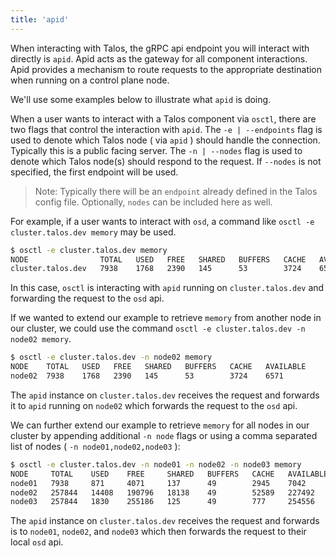 ```yaml
---
title: 'apid'
---
```


When interacting with Talos, the gRPC api endpoint you will interact with directly is `apid`.
Apid acts as the gateway for all component interactions.
Apid provides a mechanism to route requests to the appropriate destination when running on a control plane node.

We'll use some examples below to illustrate what `apid` is doing.

When a user wants to interact with a Talos component via `osctl`, there are two flags that control the interaction with `apid`.
The `-e | --endpoints` flag is used to denote which Talos node ( via `apid` ) should handle the connection.
Typically this is a public facing server.
The `-n | --nodes` flag is used to denote which Talos node(s) should respond to the request.
If `--nodes` is not specified, the first endpoint will be used.
> Note: Typically there will be an `endpoint` already defined in the Talos config file.
Optionally, `nodes` can be included here as well.

For example, if a user wants to interact with `osd`, a command like `osctl -e cluster.talos.dev memory` may be used.

```bash
$ osctl -e cluster.talos.dev memory
NODE                TOTAL   USED   FREE   SHARED   BUFFERS   CACHE   AVAILABLE
cluster.talos.dev   7938    1768   2390   145      53        3724    6571
```

In this case, `osctl` is interacting with `apid` running on `cluster.talos.dev` and forwarding the request to the `osd` api.

If we wanted to extend our example to retrieve `memory` from another node in our cluster, we could use the command `osctl -e cluster.talos.dev -n node02 memory`.

```bash
$ osctl -e cluster.talos.dev -n node02 memory
NODE    TOTAL   USED   FREE   SHARED   BUFFERS   CACHE   AVAILABLE
node02  7938    1768   2390   145      53        3724    6571
```

The `apid` instance on `cluster.talos.dev` receives the request and forwards it to `apid` running on `node02` which forwards the request to the `osd` api.

We can further extend our example to retrieve `memory` for all nodes in our cluster by appending additional `-n node` flags or using a comma separated list of nodes ( `-n node01,node02,node03` ):

```bash
$ osctl -e cluster.talos.dev -n node01 -n node02 -n node03 memory
NODE     TOTAL    USED    FREE     SHARED   BUFFERS   CACHE   AVAILABLE
node01   7938     871     4071     137      49        2945    7042
node02   257844   14408   190796   18138    49        52589   227492
node03   257844   1830    255186   125      49        777     254556
```

The `apid` instance on `cluster.talos.dev` receives the request and forwards is to `node01`, `node02`, and `node03` which then forwards the request to their local `osd` api.
